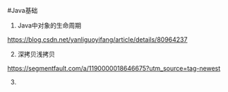 #Java基础


1. Java中对象的生命周期

https://blog.csdn.net/yanliguoyifang/article/details/80964237

2. 深拷贝浅拷贝

https://segmentfault.com/a/1190000018646675?utm_source=tag-newest

3. 